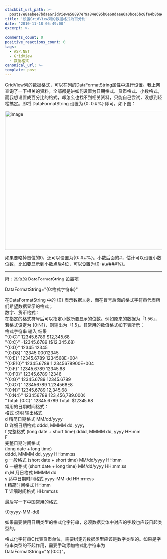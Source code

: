 ```yaml
---
stackbit_url_path: >-
  posts/e8aebee7bdaeGridViewe58897e79a84e695b0e68daee6a0bce5bc8fe4b8bae799bee58886e6af94
title: '设置GridView列的数据格式为百分比'
date: '2010-11-18 05:49:00'
excerpt: >-
  
comments_count: 0
positive_reactions_count: 0
tags: 
  - ASP.NET
  - GridView
  - 数据格式
canonical_url: >-
template: post
---
```

<p>GridView列的数据格式，可以在列的DataFormatString属性中进行设置。我上网查询了一下相关的资料，全部都是讲如何设置为日期格式、货币格式、小数格式，而我想设置成百分比的格式，却怎么也找不到相关资料，只能自己尝试，没想到轻松搞定。即将 DataFormatString 设置为 {0: 0.#%} 即可。如下图：</p>  <p><a href="http://www.zizhujy.com/blog/image.axd?picture=image_64.png"><img style="background-image: none; border-bottom: 0px; border-left: 0px; margin: 0px 10px 0px 0px; padding-left: 0px; padding-right: 0px; display: inline; border-top: 0px; border-right: 0px; padding-top: 0px" title="image" border="0" alt="image" src="http://www.zizhujy.com/blog/image.axd?picture=image_thumb_64.png" width="636" height="445" /></a></p>  <p>如果要略掉首位的0，还可以设置为{0: #.#%}。小数后面的#，估计可以设置小数位数，比如要显示到小数点后4位，可以设置为{0: #.####%}。</p>  <hr />  <p>附：其他的 DataFormatString 设置项</p>  <p>DataFormatString=&quot;{0:格式字符串}&quot;</p>  <p>在DataFormatString 中的 {0} 表示数据本身，而在冒号后面的格式字符串代表所们希望数据显示的格式；    <br />数字、货币格式：     <br />在指定的格式符号后可以指定小数所要显示的位数。例如原来的数据为「1.56」，若格式设定为 {0:N1}，则输出为「1.5」。其常用的数值格式如下表所示：     <br />格式字符串 输入 结果     <br />&quot;{0:C}&quot; 12345.6789 $12,345.68     <br />&quot;{0:C}&quot; -12345.6789 ($12,345.68)     <br />&quot;{0:D}&quot; 12345 12345     <br />&quot;{0:D8}&quot; 12345 00012345     <br />&quot;{0:E}&quot; 12345.6789 1234568E+004     <br />&quot;{0:E10}&quot; 12345.6789 1.2345678900E+004     <br />&quot;{0:F}&quot; 12345.6789 12345.68     <br />&quot;{0:F0}&quot; 12345.6789 12346     <br />&quot;{0:G}&quot; 12345.6789 12345.6789     <br />&quot;{0:G7}&quot; 123456789 1.234568E8     <br />&quot;{0:N}&quot; 12345.6789 12,345.68     <br />&quot;{0:N4}&quot; 123456789 123,456,789.0000     <br />&quot;Total: {0:C}&quot; 12345.6789 Total: $12345.68     <br />常用的日期时间格式：     <br />格式 说明 输出格式     <br />d 精简日期格式 MM/dd/yyyy     <br />D 详细日期格式 dddd, MMMM dd, yyyy     <br />f 完整格式 (long date + short time) dddd, MMMM dd, yyyy HH:mm     <br />F     <br />完整日期时间格式     <br />(long date + long time)     <br />dddd, MMMM dd, yyyy HH:mm:ss     <br />g 一般格式 (short date + short time) MM/dd/yyyy HH:mm     <br />G 一般格式 (short date + long time) MM/dd/yyyy HH:mm:ss     <br />m,M 月日格式 MMMM dd     <br />s 适中日期时间格式 yyyy-MM-dd HH:mm:ss     <br />t 精简时间格式 HH:mm     <br />T 详细时间格式 HH:mm:ss</p>  <p>最后写一下中国常用的格式</p>  <p>{0:yyyy-MM-dd}</p>  <p>如果需要使用日期类型的格式化字符串，必须数据实体中对应的字段也应该日起类型的。</p>  <p>格式化字符串C代表货币单位，需要绑定的数据类型应该是数字类型的。如果是字符串类型的不起作用，需要手动添加格式化字符串为DataFormatString=&quot;￥{0:C}&quot;。</p>